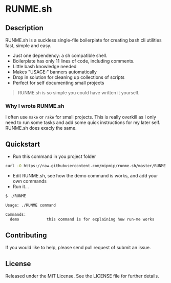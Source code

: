 # RUNME.sh

## Description

RUNME.sh is a suckless single-file boilerplate for creating bash cli utilities fast, simple and easy.

- Just one dependency: a sh compatible shell.
- Boilerplate has only 11 lines of code, including comments.
- Little bash knowledge needed
- Makes "USAGE:" banners automatically
- Drop in solution for cleaning up collections of scripts
- Perfect for self documenting small projects

> RUNME.sh is so simple you could have written it yourself.

### Why I wrote RUNME.sh

I often use `make` or `rake` for small projects. This is really overkill as I only
need to run some tasks and add some quick instructions for my later self.
RUNME.sh does exacly the same.

## Quickstart

* Run this command in you project folder

```bash
curl -O https://raw.githubusercontent.com/mipmip/runme.sh/master/RUNME.sh && chmod +x RUNME.sh
```

* Edit RUNME.sh, see how the demo command is works, and add your own commands
* Run it...

```bash
$ ./RUNME

Usage: ./RUNME command

Commands:
  demo            this command is for explaining how run-me works
```

## Contributing

If you would like to help, please send pull request of submit an issue.

## License

Released under the MIT License. See the LICENSE file for further details.
